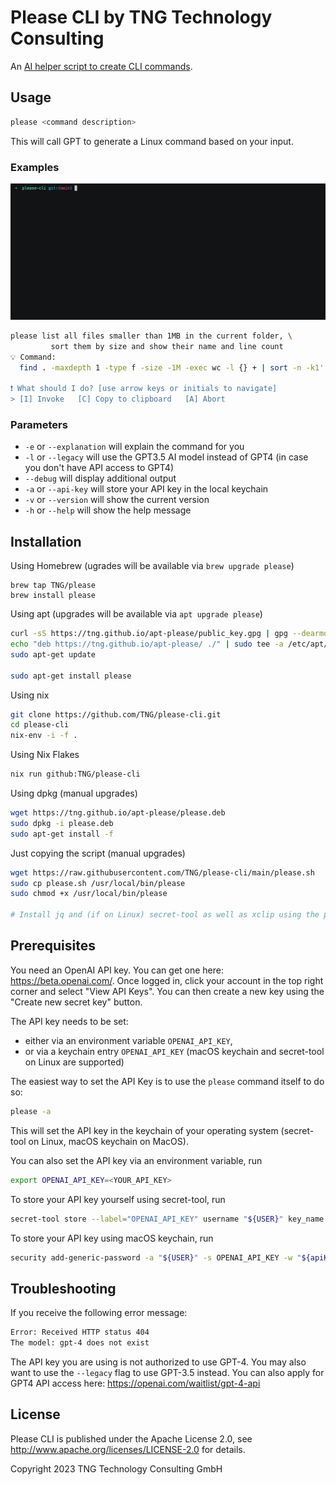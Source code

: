 # Please CLI by TNG Technology Consulting

An [AI helper script to create CLI commands](https://github.com/TNG/please-cli/).

## Usage

```bash
please <command description>
```
This will call GPT to generate a Linux command based on your input.

### Examples

![Demo](resources/demo.gif)

```bash
please list all files smaller than 1MB in the current folder, \
         sort them by size and show their name and line count
💡 Command:
  find . -maxdepth 1 -type f -size -1M -exec wc -l {} + | sort -n -k1'

❗ What should I do? [use arrow keys or initials to navigate]
> [I] Invoke   [C] Copy to clipboard   [A] Abort
```

### Parameters
- `-e` or `--explanation` will explain the command for you
- `-l` or `--legacy` will use the GPT3.5 AI model instead of GPT4 (in case you don't have API access to GPT4)
- `--debug` will display additional output
- `-a` or `--api-key` will store your API key in the local keychain
- `-v` or `--version` will show the current version
- `-h` or `--help` will show the help message

## Installation

Using Homebrew (ugrades will be available via `brew upgrade please`)

```
brew tap TNG/please
brew install please
```

Using apt (upgrades will be available via `apt upgrade please`)

```bash
curl -sS https://tng.github.io/apt-please/public_key.gpg | gpg --dearmor | sudo tee /etc/apt/trusted.gpg.d/please.gpg > /dev/null
echo "deb https://tng.github.io/apt-please/ ./" | sudo tee -a /etc/apt/sources.list
sudo apt-get update

sudo apt-get install please
```

Using nix

```bash
git clone https://github.com/TNG/please-cli.git
cd please-cli
nix-env -i -f .
```

Using Nix Flakes

```bash
nix run github:TNG/please-cli
```

Using dpkg (manual upgrades)

```bash
wget https://tng.github.io/apt-please/please.deb
sudo dpkg -i please.deb
sudo apt-get install -f
```

Just copying the script (manual upgrades)

```bash
wget https://raw.githubusercontent.com/TNG/please-cli/main/please.sh
sudo cp please.sh /usr/local/bin/please
sudo chmod +x /usr/local/bin/please

# Install jq and (if on Linux) secret-tool as well as xclip using the package manager of your choice
```

## Prerequisites

You need an OpenAI API key. You can get one here: https://beta.openai.com/. Once logged in, click your account in 
the top right corner and select "View API Keys". You can then create a new key using the "Create new secret key" button.

The API key needs to be set:
- either via an environment variable `OPENAI_API_KEY`,
- or via a keychain entry `OPENAI_API_KEY` (macOS keychain and secret-tool on Linux are supported)

The easiest way to set the API Key is to use the `please` command  itself to do so:

```bash
please -a
```

This will set the API key in the keychain of your operating system (secret-tool on Linux, macOS keychain on MacOS).

You can also set the API key via an environment variable, run

```bash
export OPENAI_API_KEY=<YOUR_API_KEY>
```

To store your API key yourself using secret-tool, run

```bash
secret-tool store --label="OPENAI_API_KEY" username "${USER}" key_name OPENAI_API_KEY apiKey "${apiKey}"
```

To store your API key using macOS keychain, run

```bash
security add-generic-password -a "${USER}" -s OPENAI_API_KEY -w "${apiKey}"
```

## Troubleshooting

If you receive the following error message:

```bash
Error: Received HTTP status 404
The model: gpt-4 does not exist
```

The API key you are using is not authorized to use GPT-4. You may also want to use the `--legacy` flag to use GPT-3.5 instead.
You can also apply for GPT4 API access here: https://openai.com/waitlist/gpt-4-api

## License

Please CLI is published under the Apache License 2.0, see http://www.apache.org/licenses/LICENSE-2.0 for details.

Copyright 2023 TNG Technology Consulting GmbH
